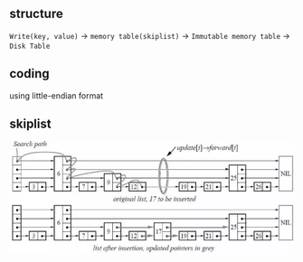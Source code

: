 ## structure

`Write(key, value)` -> `memory table(skiplist)` -> `Immutable memory table` -> `Disk Table`

## coding

using little-endian format

## skiplist

![](skiplist.webp)